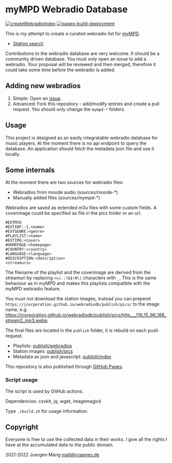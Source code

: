 # myMPD Webradio Database

[![createWebradioIndex](https://github.com/jcorporation/webradiodb/actions/workflows/createWebradioIndex.yml/badge.svg)](https://github.com/jcorporation/webradiodb/actions/workflows/createWebradioIndex.yml)
[![pages-build-deployment](https://github.com/jcorporation/webradiodb/actions/workflows/pages/pages-build-deployment/badge.svg)](https://github.com/jcorporation/webradiodb/actions/workflows/pages/pages-build-deployment)

This is my attempt to create a curated webradio list for [myMPD](https://github.com/jcorporation/myMPD).

- [Station search](https://jcorporation.github.io/webradiodb/)

Contributions to the webradio database are very welcome. It should be a community driven database. You must only open an issue to add a webradio. Your proposal will be reviewed and then merged, therefore it could take some time before the webradio is added.

## Adding new webradios

1. Simple: Open an [issue](https://github.com/jcorporation/webradiodb/issues/new?template=add-webradio.yml).
2. Advanced: Fork this repository - add/modify entries and create a pull request. You should only change the `mympd-*` folders.

## Usage

This project is designed as an easily integratable webradio database for music players. At the moment there is no api endpoint to query the database. An application should fetch the metadata json file and use it locally.

## Some internals

At the moment there are two sources for webradio files:

- Webradios from moode audio (sources/moode-*)
- Manually added files (sources/mympd-*)

Webradios are saved as extended m3u files with some custom fields. A coverimage could be specified as file in the pics folder or an url.

```
#EXTM3U
#EXTINF:-1,<name>
#EXTGENRE:<genre>
#PLAYLIST:<name>
#EXTIMG:<cover>
#HOMEPAGE:<homepage>
#COUNTRY:<country>
#LANGUAGE:<language>
#DESCRIPTION:<description>
<streamuri>
```

The filename of the playlist and the coverimage are derived from the streamuri by replacing `<>/.:?&$!#\|` characters with `_`. This is the same behaviour as in myMPD and makes this playlists compatible with the myMPD webradio feature.

You must not download the station images, instead you can prepend `https://jcorporation.github.io/webradiodb/publish/pics/` to the image name, e.g. https://jcorporation.github.io/webradiodb/publish/pics/http___119_15_96_188_stream2_mp3.webp.

The final files are located in the `publish` folder, it is rebuild on each push request.

- Playlists: [publish/webradios](/jcorporation/webradiodb/tree/master/publish/webradios)
- Station images: [publish/pics](/jcorporation/webradiodb/tree/master/publish/pics)
- Metadata as json and javascript: [publish/index](/jcorporation/webradiodb/tree/master/publish/index)

This repository is also published through [GitHub Pages](https://jcorporation.github.io/webradiodb/).

### Script usage

The script is used by GitHub actions.

Dependencies: csvkit, jq, wget, imagemagick

Type `./build.sh` for usage information.

## Copyright

Everyone is free to use the collected data in their works. I give all the rights I have at the accumulated data to the public domain.

2021-2022 Juergen Mang <mail@jcgames.de>
